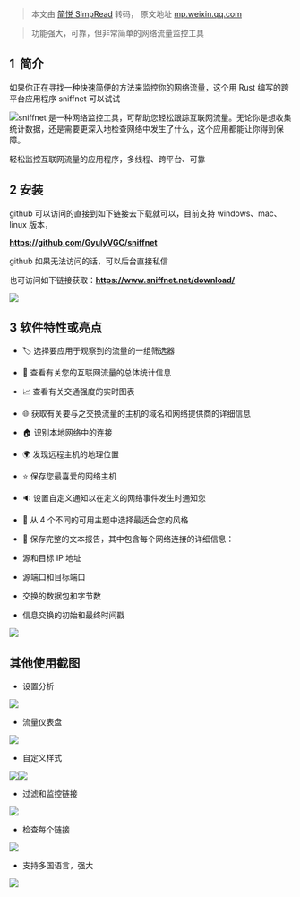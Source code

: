 > 本文由 [简悦 SimpRead](http://ksria.com/simpread/) 转码， 原文地址 [mp.weixin.qq.com](https://mp.weixin.qq.com/s/vFkLaf5Tev55xFIMvCUMpA)

> 功能强大，可靠，但非常简单的网络流量监控工具

1  简介
-----

如果你正在寻找一种快速简便的方法来监控你的网络流量，这个用 Rust 编写的跨平台应用程序 sniffnet 可以试试

![](https://mmbiz.qpic.cn/sz_mmbiz_png/ujHTnqg0DiahEYlia08gUdzwf0AJib8qXriabeVQQ9jARibguuBPzD7FowP0xNYpPm5jD1viawderkWnFGaUdTemSlQQ/640?wx_fmt=png)sniffnet 是一种网络监控工具，可帮助您轻松跟踪互联网流量。无论你是想收集统计数据，还是需要更深入地检查网络中发生了什么，这个应用都能让你得到保障。

轻松监控互联网流量的应用程序，多线程、跨平台、可靠

2 安装
----

github 可以访问的直接到如下链接去下载就可以，目前支持 windows、mac、linux 版本，

**https://github.com/GyulyVGC/sniffnet**

github 如果无法访问的话，可以后台直接私信

也可访问如下链接获取：**https://www.sniffnet.net/download/**

![](https://mmbiz.qpic.cn/sz_mmbiz_png/ujHTnqg0DiahEYlia08gUdzwf0AJib8qXriawXg1lbzT1HbJIy1LxgNU1lXOr5K5UxO021nX0myRI6K2BGQL26vV2Q/640?wx_fmt=png)

3 软件特性或亮点
---------

*   🏷️ 选择要应用于观察到的流量的一组筛选器
    
*   📖 查看有关您的互联网流量的总体统计信息
    
*   📈 查看有关交通强度的实时图表
    
*   🌐 获取有关要与之交换流量的主机的域名和网络提供商的详细信息
    
*   🏠 识别本地网络中的连接
    
*   🌍 发现远程主机的地理位置
    
*   ⭐ 保存您最喜爱的网络主机
    
*   🔉 设置自定义通知以在定义的网络事件发生时通知您
    
*   🎨 从 4 个不同的可用主题中选择最适合您的风格
    
*   📁 保存完整的文本报告，其中包含每个网络连接的详细信息：
    

*   源和目标 IP 地址
    
*   源端口和目标端口
    
*   交换的数据包和字节数
    
*   信息交换的初始和最终时间戳
    

![](https://mmbiz.qpic.cn/sz_mmbiz_png/ujHTnqg0DiahEYlia08gUdzwf0AJib8qXriaz2GYmw3fL11D6BbvX4eu7k9H0Ye6S3XN9mX2tO7YZiba4qO8pFK9k7A/640?wx_fmt=png)

其他使用截图
------

*   设置分析
    

![](https://mmbiz.qpic.cn/sz_mmbiz_png/ujHTnqg0DiahEYlia08gUdzwf0AJib8qXriaM2bsXEkE8069SbSmIWKIwE0wy0TDK8XiciaEW4ySdoUNEW2Nibic8UMk4w/640?wx_fmt=png)

*   流量仪表盘
    

![](https://mmbiz.qpic.cn/sz_mmbiz_png/ujHTnqg0DiahEYlia08gUdzwf0AJib8qXriabeVQQ9jARibguuBPzD7FowP0xNYpPm5jD1viawderkWnFGaUdTemSlQQ/640?wx_fmt=png)

*   自定义样式
    

![](https://mmbiz.qpic.cn/sz_mmbiz_png/ujHTnqg0DiahEYlia08gUdzwf0AJib8qXriaUXe0sVQiaib4z5g1DRKepKKSm1FXaAlIArkianWqxWp0Sb98xx3iaH3UTA/640?wx_fmt=png)![](https://mmbiz.qpic.cn/sz_mmbiz_png/ujHTnqg0DiahEYlia08gUdzwf0AJib8qXriahkNzSYrqQK7BO2EnhC2XzZGwxIRo7XaVRBoAyx3kIvOKMvNjHV0Cxg/640?wx_fmt=png)

*   过滤和监控链接
    

![](https://mmbiz.qpic.cn/sz_mmbiz_png/ujHTnqg0DiahEYlia08gUdzwf0AJib8qXriaTrRm0JRPbMw2uKuwfaPc0RmqNuI7qFxTlfJU2y0ia4Gr2v8OsBtnibpA/640?wx_fmt=png)

*   检查每个链接
    

![](https://mmbiz.qpic.cn/sz_mmbiz_png/ujHTnqg0DiahEYlia08gUdzwf0AJib8qXriajVuSwXV9twq6DPrficnhOMRFDzIibrzLpGRaajqf3xdM3rtib8lreHpWQ/640?wx_fmt=png)

*   支持多国语言，强大
    

![](https://mmbiz.qpic.cn/sz_mmbiz_png/ujHTnqg0DiahEYlia08gUdzwf0AJib8qXriaUeXBEry7EzDibBNJhUxLcYgy8RjUjcW2Cibta0W51RXYMbyTtLB6UW0w/640?wx_fmt=png)
